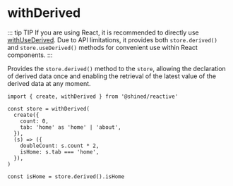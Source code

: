 # withDerived

::: tip TIP
If you are using React, it is recommended to directly use [withUseDerived](../with-use-derived). Due to API limitations, it provides both `store.derived()` and `store.useDerived()` methods for convenient use within React components.
:::

Provides the `store.derived()` method to the `store`, allowing the declaration of derived data once and enabling the retrieval of the latest value of the derived data at any moment.

```tsx
import { create, withDerived } from '@shined/reactive'

const store = withDerived(
  create({
    count: 0,
    tab: 'home' as 'home' | 'about',
  }),
  (s) => ({
    doubleCount: s.count * 2,
    isHome: s.tab === 'home',
  }),
)

const isHome = store.derived().isHome
```
